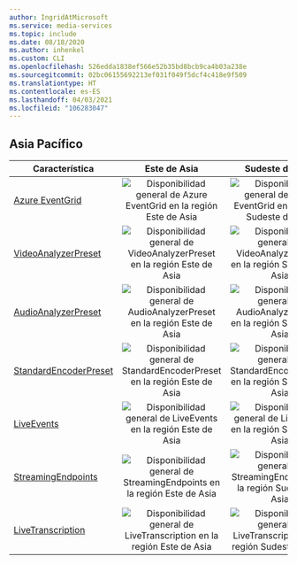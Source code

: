 ```yaml
---
author: IngridAtMicrosoft
ms.service: media-services
ms.topic: include
ms.date: 08/18/2020
ms.author: inhenkel
ms.custom: CLI
ms.openlocfilehash: 526edda1838ef566e52b35bd8bcb9ca4b03a238e
ms.sourcegitcommit: 02bc06155692213ef031f049f5dcf4c418e9f509
ms.translationtype: HT
ms.contentlocale: es-ES
ms.lasthandoff: 04/03/2021
ms.locfileid: "106283047"
---
```

<!--Feature availability in region-->
## <a name="asia-pacific"></a>Asia Pacífico

| Característica| Este de Asia | Sudeste de Asia |
| --- | :---: | :---: |
| [Azure EventGrid](../monitoring/reacting-to-media-services-events.md) | ![Disponibilidad general de Azure EventGrid en la región Este de Asia](../media/azure-clouds-regions/ga.svg) | ![Disponibilidad general de Azure EventGrid en la región Sudeste de Asia](../media/azure-clouds-regions/ga.svg) |
| [VideoAnalyzerPreset](../analyze-video-audio-files-concept.md) | ![ Disponibilidad general de VideoAnalyzerPreset en la región Este de Asia](../media/azure-clouds-regions/ga.svg) | ![Disponibilidad general de VideoAnalyzerPreset en la región Sudeste de Asia](../media/azure-clouds-regions/ga.svg) |
| [AudioAnalyzerPreset](../analyze-video-audio-files-concept.md) | ![Disponibilidad general de AudioAnalyzerPreset en la región Este de Asia](../media/azure-clouds-regions/ga.svg) | ![ Disponibilidad general de AudioAnalyzerPreset en la región Sudeste de Asia](../media/azure-clouds-regions/ga.svg) |
| [StandardEncoderPreset](../encode-concept.md) | ![Disponibilidad general de StandardEncoderPreset en la región Este de Asia](../media/azure-clouds-regions/ga.svg) | ![ Disponibilidad general de StandardEncoderPreset en la región Sudeste de Asia](../media/azure-clouds-regions/ga.svg) |
| [LiveEvents](../stream-live-streaming-concept.md) | ![Disponibilidad general de LiveEvents en la región Este de Asia](../media/azure-clouds-regions/ga.svg) | ![Disponibilidad general de LiveEvents en la región Sudeste de Asia](../media/azure-clouds-regions/ga.svg) |
| [StreamingEndpoints](../stream-streaming-endpoint-concept.md) | ![Disponibilidad general de StreamingEndpoints en la región Este de Asia](../media/azure-clouds-regions/ga.svg) | ![Disponibilidad general de StreamingEndpoints en la región Sudeste de Asia](../media/azure-clouds-regions/ga.svg) |
| [LiveTranscription](../live-event-live-transcription-how-to.md) | ![Disponibilidad general de LiveTranscription en la región Este de Asia](../media/azure-clouds-regions/ga.svg) | ![Disponibilidad general de LiveTranscription en la región Sudeste de Asia](../media/azure-clouds-regions/ga.svg) |
